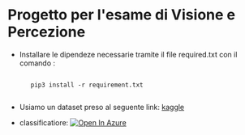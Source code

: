 
# Progetto per l'esame di Visione e Percezione

- Installare  le dipendeze necessarie tramite il file required.txt con il comando : 

     <code>
     pip3 install -r requirement.txt
     </code>


-  Usiamo un dataset preso al seguente link: <a href="https://www.kaggle.com/datasets/gti-upm/leapgestrecog">kaggle</a>

- classificatiore: 
[![Open In Azure](https://upload.wikimedia.org/wikipedia/commons/thumb/a/a8/Microsoft_Azure_Logo.svg/1024px-Microsoft_Azure_Logo.svg.png)](https://ml.azure.com/fileexplorerAzNB?wsid=/subscriptions/0a5d55f8-7024-4c0a-b69d-504c05509490/resourcegroups/gruppo1/providers/Microsoft.MachineLearningServices/workspaces/visione&tid=c9881521-f12e-4b19-ad2f-a5d007efaf93)
